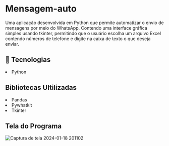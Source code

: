 # Mensagem-auto
Uma aplicação desenvolvida em Python que permite automatizar o envio de mensagens por meio do WhatsApp.
Contendo uma interface gráfica simples usando tkinter, permitindo que o usuário escolha um arquivo Excel contendo números de telefone e digite na caixa de texto o que deseja enviar. 


## 🚀 Tecnologias
<li>
  Python
</li>


## Bibliotecas Ultilizadas
<li>
  Pandas
</li>
<li>
  Pywhatkit
</li>
<li>
  Tkinter
</li>

## Tela do Programa
![Captura de tela 2024-01-18 201102](https://github.com/ErionTeixeira/mensagem-auto/assets/101366577/3e717fba-eef7-45b7-9ab2-39e652a3f679)


